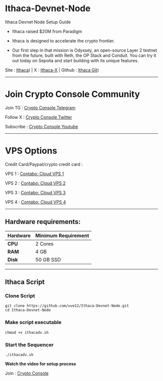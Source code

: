 # Ithaca-Devnet-Node
Ithaca Devnet Node Setup Guide

- Ithaca raised $20M from Paradigm

- Ithaca is designed to accelerate the crypto frontier.

- Our first step in that mission is Odyssey, an open-source Layer 2 testnet from the future, built with Reth, the OP Stack and Conduit. You can try it out today on Sepolia and start building with its unique features.

Site : [Ithaca](https://www.ithaca.xyz/)) | X : [Ithaca-X](https://x.com/ithacaxyz) | Github : [Ithaca Git](https://github.com/ithacaxyz))

---

# Join Crypto Console Community

Join TG : [Crypto Console Telegram](https://t.me/cryptoconsol) 

Follow X : [Crypto Console Twitter](https://www.x.com/cryptoconsol) 

Subscribe : [Crypto Console Youtube](https://www.youtube.com/@cryptoconsole)


---

# VPS Options

Credit Card/Paypal/crypto credit card : 

VPS 1 : [Contabo: Cloud VPS 1](https://www.jdoqocy.com/click-101278318-15692486) 

VPS 2 : [Contabo: Cloud VPS 2](https://www.tkqlhce.com/click-101278318-13796472)

VPS 3 : [Contabo: Cloud VPS 3](https://www.dpbolvw.net/click-101278318-13796474)

VPS 4 : [Contabo: Cloud VPS 4](https://www.anrdoezrs.net/click-101278318-13796476)

---

## Hardware requirements:

| **Hardware** | **Minimum Requirement** |
|--------------|-------------------------|
| **CPU**      | 2 Cores                 |
| **RAM**      | 4 GB                    | 
| **Disk**     | 50  GB  SSD             |

---

## Ithaca Script 

### Clone Script
```
git clone https://github.com/uve12/Ithaca-Devnet-Node.git
cd Ithaca-Devnet-Node
```
### Make script executable
```
chmod +x ithacadv.sh
```

### Start the Sequencer
```
./ithacadv.sh
```

**Watch the video for setup process**

Join : [Crypto Console](https://t.me/cryptoconsol)




